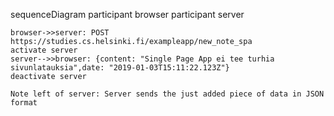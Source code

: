 sequenceDiagram
    participant browser
    participant server
    
    browser->>server: POST https://studies.cs.helsinki.fi/exampleapp/new_note_spa
    activate server
    server-->>browser: {content: "Single Page App ei tee turhia sivunlatauksia",date: "2019-01-03T15:11:22.123Z"}
    deactivate server

    Note left of server: Server sends the just added piece of data in JSON format